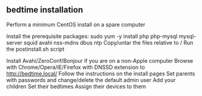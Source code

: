 bedtime installation
---
Perform a minimum CentOS install on a spare computer

Install the prerequisite packages:
  sudo yum -y install php php-mysql mysql-server squid avahi nss-mdns dbus ntp
Copy/untar the files relative to /
Run the postinstall.sh script

Install Avahi/ZeroConf/Bonjour if you are on a non-Apple computer
Browse with Chrome/Opera/IE/Firefox with DNSSD extension to http://bedtime.local/
Follow the instructions on the install pages
Set parents with passwords and change/delete the default admin user
Add your children
Set their bedtimes
Assign their devices to them

